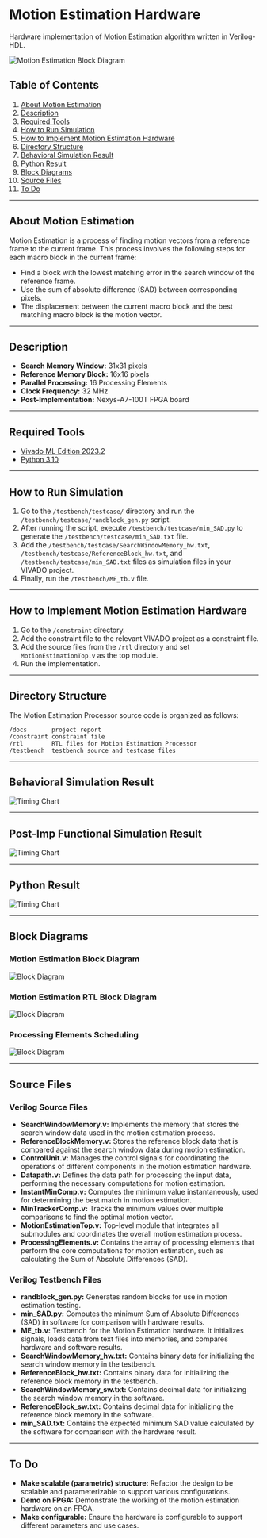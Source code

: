# Motion Estimation Hardware

Hardware implementation of [Motion Estimation](https://en.wikipedia.org/wiki/Motion_estimation) algorithm written in Verilog-HDL.

![Motion Estimation Block Diagram](docs/blockmatchingestimation.png)

## Table of Contents

1. [About Motion Estimation](#about-motion-estimation)
2. [Description](#description)
3. [Required Tools](#required-tools)
4. [How to Run Simulation](#how-to-run-simulation)
5. [How to Implement Motion Estimation Hardware](#how-to-implement-motion-estimation-hardware)
6. [Directory Structure](#directory-structure)
7. [Behavioral Simulation Result](#behavioral-simulation-result)
8. [Python Result](#python-result)
9. [Block Diagrams](#block-diagrams)
10. [Source Files](#source-files)
11. [To Do](#to-do)

---

## About Motion Estimation

Motion Estimation is a process of finding motion vectors from a reference frame to the current frame. This process involves the following steps for each macro block in the current frame:
- Find a block with the lowest matching error in the search window of the reference frame.
- Use the sum of absolute difference (SAD) between corresponding pixels.
- The displacement between the current macro block and the best matching macro block is the motion vector.

---

## Description

- **Search Memory Window:** 31x31 pixels
- **Reference Memory Block:** 16x16 pixels
- **Parallel Processing:** 16 Processing Elements
- **Clock Frequency:** 32 MHz
- **Post-Implementation:** Nexys-A7-100T FPGA board

---

## Required Tools

- [Vivado ML Edition 2023.2](https://www.xilinx.com/support/download/index.html/content/xilinx/en/downloadNav/vivado-design-tools/2023-2.html)
- [Python 3.10](https://www.python.org/downloads/)

---

## How to Run Simulation

1. Go to the `/testbench/testcase/` directory and run the `/testbench/testcase/randblock_gen.py` script.
2. After running the script, execute `/testbench/testcase/min_SAD.py` to generate the `/testbench/testcase/min_SAD.txt` file.
3. Add the `/testbench/testcase/SearchWindowMemory_hw.txt`, `/testbench/testcase/ReferenceBlock_hw.txt`, and `/testbench/testcase/min_SAD.txt` files as simulation files in your VIVADO project.
4. Finally, run the `/testbench/ME_tb.v` file.

---

## How to Implement Motion Estimation Hardware

1. Go to the `/constraint` directory.
2. Add the constraint file to the relevant VIVADO project as a constraint file.
3. Add the source files from the `/rtl` directory and set `MotionEstimationTop.v` as the top module.
4. Run the implementation.

---

## Directory Structure

The Motion Estimation Processor source code is organized as follows:

```text
/docs       project report
/constraint constraint file
/rtl        RTL files for Motion Estimation Processor
/testbench  testbench source and testcase files
```

---

## Behavioral Simulation Result

![Timing Chart](docs/behavresult.png)

---

## Post-Imp Functional Simulation Result

![Timing Chart](docs/postimpsimresult.png)

---

## Python Result

![Timing Chart](docs/pyresult.png)

---

## Block Diagrams

### Motion Estimation Block Diagram

![Block Diagram](docs/meblockdiagram.png)

### Motion Estimation RTL Block Diagram

![Block Diagram](docs/meRTL.png)

### Processing Elements Scheduling

![Block Diagram](docs/pescheduling.png)

---

## Source Files

### Verilog Source Files

- **SearchWindowMemory.v:** Implements the memory that stores the search window data used in the motion estimation process.
- **ReferenceBlockMemory.v:** Stores the reference block data that is compared against the search window data during motion estimation.
- **ControlUnit.v:** Manages the control signals for coordinating the operations of different components in the motion estimation hardware.
- **Datapath.v:** Defines the data path for processing the input data, performing the necessary computations for motion estimation.
- **InstantMinComp.v:** Computes the minimum value instantaneously, used for determining the best match in motion estimation.
- **MinTrackerComp.v:** Tracks the minimum values over multiple comparisons to find the optimal motion vector.
- **MotionEstimationTop.v:** Top-level module that integrates all submodules and coordinates the overall motion estimation process.
- **ProcessingElements.v:** Contains the array of processing elements that perform the core computations for motion estimation, such as calculating the Sum of Absolute Differences (SAD).

### Verilog Testbench Files

- **randblock_gen.py:** Generates random blocks for use in motion estimation testing.
- **min_SAD.py:** Computes the minimum Sum of Absolute Differences (SAD) in software for comparison with hardware results.
- **ME_tb.v:** Testbench for the Motion Estimation hardware. It initializes signals, loads data from text files into memories, and compares hardware and software results.
- **SearchWindowMemory_hw.txt:** Contains binary data for initializing the search window memory in the testbench.
- **ReferenceBlock_hw.txt:** Contains binary data for initializing the reference block memory in the testbench.
- **SearchWindowMemory_sw.txt:** Contains decimal data for initializing the search window memory in the software.
- **ReferenceBlock_sw.txt:** Contains decimal data for initializing the reference block memory in the software.
- **min_SAD.txt:** Contains the expected minimum SAD value calculated by the software for comparison with the hardware result.

---

## To Do

- **Make scalable (parametric) structure:** Refactor the design to be scalable and parameterizable to support various configurations.
- **Demo on FPGA:** Demonstrate the working of the motion estimation hardware on an FPGA.
- **Make configurable:** Ensure the hardware is configurable to support different parameters and use cases.